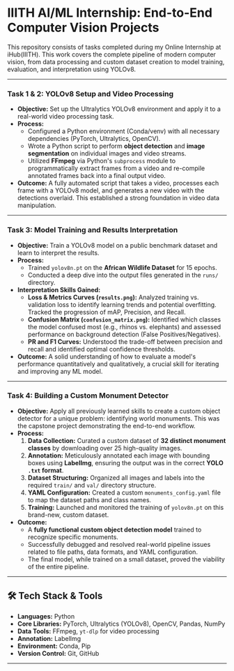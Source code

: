 # IIITH AI/ML Internship: End-to-End Computer Vision Projects

This repository consists of tasks completed during my Online Internship at iHub(IIITH). This work covers the complete pipeline of modern computer vision, from data processing and custom dataset creation to model training, evaluation, and interpretation using YOLOv8.

---

###  Task 1 & 2: YOLOv8 Setup and Video Processing

- **Objective:** Set up the Ultralytics YOLOv8 environment and apply it to a real-world video processing task.
- **Process:**
  - Configured a Python environment (Conda/venv) with all necessary dependencies (PyTorch, Ultralytics, OpenCV).
  - Wrote a Python script to perform **object detection** and **image segmentation** on individual images and video streams.
  - Utilized **FFmpeg** via Python's `subprocess` module to programmatically extract frames from a video and re-compile annotated frames back into a final output video.
- **Outcome:** A fully automated script that takes a video, processes each frame with a YOLOv8 model, and generates a new video with the detections overlaid. This established a strong foundation in video data manipulation.

---

###  Task 3: Model Training and Results Interpretation

- **Objective:** Train a YOLOv8 model on a public benchmark dataset and learn to interpret the results.
- **Process:**
  - Trained `yolov8n.pt` on the **African Wildlife Dataset** for 15 epochs.
  - Conducted a deep dive into the output files generated in the `runs/` directory.
- **Interpretation Skills Gained:**
  - **Loss & Metrics Curves (`results.png`):** Analyzed training vs. validation loss to identify learning trends and potential overfitting. Tracked the progression of mAP, Precision, and Recall.
  - **Confusion Matrix (`confusion_matrix.png`):** Identified which classes the model confused most (e.g., rhinos vs. elephants) and assessed performance on background detection (False Positives/Negatives).
  - **PR and F1 Curves:** Understood the trade-off between precision and recall and identified optimal confidence thresholds.
- **Outcome:** A solid understanding of how to evaluate a model's performance quantitatively and qualitatively, a crucial skill for iterating and improving any ML model.


---

### Task 4: Building a Custom Monument Detector

- **Objective:** Apply all previously learned skills to create a custom object detector for a unique problem: identifying world monuments. This was the capstone project demonstrating the end-to-end workflow.
- **Process:**
  1.  **Data Collection:** Curated a custom dataset of **32 distinct monument classes** by downloading over 25 high-quality images.
  2.  **Annotation:** Meticulously annotated each image with bounding boxes using **LabelImg**, ensuring the output was in the correct **YOLO `.txt` format**.
  3.  **Dataset Structuring:** Organized all images and labels into the required `train/` and `val/` directory structure.
  4.  **YAML Configuration:** Created a custom `monuments_config.yaml` file to map the dataset paths and class names.
  5.  **Training:** Launched and monitored the training of `yolov8n.pt` on this brand-new, custom dataset.
- **Outcome:**
  - A **fully functional custom object detection model** trained to recognize specific monuments.
  - Successfully debugged and resolved real-world pipeline issues related to file paths, data formats, and YAML configuration.
  - The final model, while trained on a small dataset, proved the viability of the entire pipeline.
---

## 🛠️ Tech Stack & Tools

- **Languages:** Python
- **Core Libraries:** PyTorch, Ultralytics (YOLOv8), OpenCV, Pandas, NumPy
- **Data Tools:** FFmpeg, `yt-dlp` for video processing
- **Annotation:** LabelImg
- **Environment:** Conda, Pip
- **Version Control:** Git, GitHub

---
